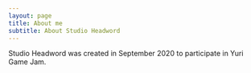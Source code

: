 ```yaml
---
layout: page
title: About me
subtitle: About Studio Headword
---
```


Studio Headword was created in September 2020 to participate in Yuri Game Jam.

